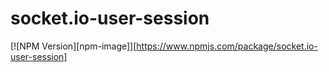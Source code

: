 # socket.io-user-session
[![NPM Version][npm-image]][https://www.npmjs.com/package/socket.io-user-session]
